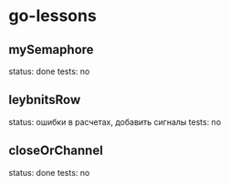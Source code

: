 # go-lessons

## mySemaphore
status: done
tests: no

## leybnitsRow
status: ошибки в расчетах, добавить сигналы
tests: no

## closeOrChannel
status: done
tests: no



